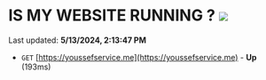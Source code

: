 # IS MY WEBSITE RUNNING ? [![](https://img.shields.io/static/v1?label=Sponsor&message=%E2%9D%A4&logo=GitHub&color=%23fe8e86)](https://github.com/sponsors/<username>)

Last updated: **5/13/2024, 2:13:47 PM**

- `GET` [https://youssefservice.me](https://youssefservice.me) - **Up** (193ms)
